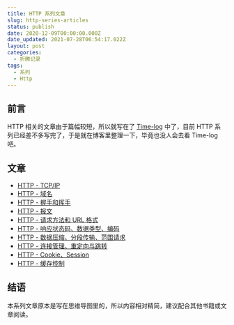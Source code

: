 ```yaml
---
title: HTTP 系列文章
slug: http-series-articles
status: publish
date: 2020-12-09T00:00:00.000Z
date_updated: 2021-07-28T06:54:17.022Z
layout: post
categories:
  - 折腾记录
tags:
  - 系列
  - Http
---
```


## 前言

HTTP 相关的文章由于篇幅较短，所以就写在了 [Time-log](https://log.ixk.me) 中了，目前 HTTP 系列已经差不多写完了，于是就在博客里整理一下，毕竟也没人会去看 Time-log 吧。

## 文章

- [HTTP - TCP/IP](https://log.ixk.me/http/tcp-ip.html)
- [HTTP - 域名](https://log.ixk.me/http/%E5%9F%9F%E5%90%8D.html)
- [HTTP - 握手和挥手](https://log.ixk.me/http/%E6%8F%A1%E6%89%8B%E5%92%8C%E6%8C%A5%E6%89%8B.html)
- [HTTP - 报文](https://log.ixk.me/http/%E6%8A%A5%E6%96%87.html)
- [HTTP - 请求方法和 URL 格式](https://log.ixk.me/http/%E8%AF%B7%E6%B1%82%E6%96%B9%E6%B3%95-URL%E6%A0%BC%E5%BC%8F.html)
- [HTTP - 响应状态码、数据类型、编码](https://log.ixk.me/http/%E5%93%8D%E5%BA%94%E7%8A%B6%E6%80%81%E7%A0%81-%E6%95%B0%E6%8D%AE%E7%B1%BB%E5%9E%8B-%E7%BC%96%E7%A0%81.html)
- [HTTP - 数据压缩、分段传输、范围请求](https://log.ixk.me/http/%E6%95%B0%E6%8D%AE%E5%8E%8B%E7%BC%A9-%E5%88%86%E6%AE%B5%E4%BC%A0%E8%BE%93-%E8%8C%83%E5%9B%B4%E8%AF%B7%E6%B1%82.html)
- [HTTP - 连接管理、重定向与跳转](https://log.ixk.me/http/%E8%BF%9E%E6%8E%A5%E7%AE%A1%E7%90%86-%E9%87%8D%E5%AE%9A%E5%90%91%E4%B8%8E%E8%B7%B3%E8%BD%AC.html)
- [HTTP - Cookie、Session](https://log.ixk.me/http/cookie-session.html)
- [HTTP - 缓存控制](https://log.ixk.me/http/%E7%BC%93%E5%AD%98%E6%8E%A7%E5%88%B6.html)

## 结语

本系列文章原本是写在思维导图里的，所以内容相对精简，建议配合其他书籍或文章阅读。
